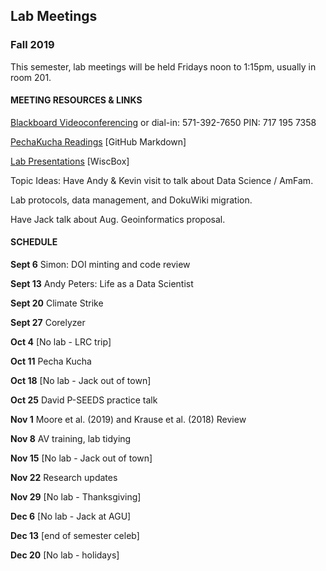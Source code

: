 ## Lab Meetings
### Fall 2019
This semester, lab meetings will be held Fridays noon to 1:15pm, usually in room 201.

#### MEETING RESOURCES & LINKS
[Blackboard Videoconferencing](https://us.bbcollab.com/guest/b7a259e026b0499e88a92039d34f295f)
or dial-in: 571-392-7650 PIN: 717 195 7358

[PechaKucha Readings](https://github.com/WilliamsPaleoLab/LabMeetings/blob/master/PechaKucha.md)  [GitHub Markdown]

[Lab Presentations](https://uwmadison.box.com/s/18q6ulb3qc5vtzx8cmwf9h8owc6cwu0y) [WiscBox]

Topic Ideas:  Have Andy & Kevin visit to talk about Data Science / AmFam.  

Lab protocols, data management, and DokuWiki migration.

Have Jack talk about Aug. Geoinformatics proposal.

#### SCHEDULE

**Sept 6**  Simon: DOI minting and code review

**Sept 13** Andy Peters: Life as a Data Scientist

**Sept 20** Climate Strike

**Sept 27** Corelyzer

**Oct 4**   [No lab - LRC trip]

**Oct 11**  Pecha Kucha

**Oct 18** [No lab - Jack out of town]

**Oct 25** David P-SEEDS practice talk

**Nov 1** Moore et al. (2019) and Krause et al. (2018) Review

**Nov 8** AV training, lab tidying

**Nov 15** [No lab - Jack out of town]

**Nov 22** Research updates

**Nov 29** [No lab - Thanksgiving]

**Dec 6** [No lab - Jack at AGU]

**Dec 13** [end of semester celeb]

**Dec 20** [No lab - holidays]
